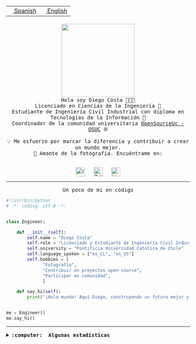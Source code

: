 <table border="0"  align="right">
 <tr><td><a href="README.md"><img src="https://upload.wikimedia.org/wikipedia/commons/thumb/8/89/Bandera_de_Espa%C3%B1a.svg/1200px-Bandera_de_Espa%C3%B1a.svg.png" height="10"> Spanish</a></td>
 <td><a href="README.en.md"><img src="https://upload.wikimedia.org/wikipedia/commons/a/a4/Flag_of_the_United_States.svg" height="10"> English</a></td></tr>
</table><br><br><br>

<p align="center">
  <img src="https://github.com/diegocostares/diegocostares/blob/main/Images/aaa2.gif?raw=true" height="200px" weight="200px">
  <br><samp>
    Hola soy Diego Costa 👨🏻‍💻<br>
    Licenciado en Ciencias de la Ingeniería 🤖<br>
    Estudiante de Ingeniería Civil Industrial con diploma en Tecnologías de la Información 🧠<br>
    Coordinador de la comunidad universitaria <a href="https://github.com/open-source-uc">OpenSourceUc - OSUC</a> 🌐<br>
  <br>
    💡 Me esfuerzo por marcar la diferencia y contribuir a crear un mundo mejor.<br>
    📸 Amante de la fotografía. Encuéntrame en: <br>
  <br></samp>
</p>

<p align="center">
   <a href="https://instagram.com/diegocosta_no" target="blank">
      <img align="center" src="https://cdn.jsdelivr.net/npm/simple-icons@3.0.1/icons/instagram.svg" alt="instagram" height="25px" width="25px" />
      &#8203;
   </a>
   &nbsp; &nbsp; &nbsp;
   <a href="https://t.me/diegocosta_no" target="blank">
      <img align="center" alt="Telegram" width="25px" src="https://icons-for-free.com/iconfiles/png/512/Telegram-1324888767380505522.png" />
      &#8203;
   </a>
   &nbsp; &nbsp; &nbsp;
   <a href="https://www.linkedin.com/in/diegocostar/" target="blank">
      <img align="center" alt="LinkedIn" width="25px" src="https://img.icons8.com/metro/452/linkedin.png" />
      &#8203;
   </a>
</p>

---

<p align="center"><front size="25"><samp>Un poco de mi en código</samp></front></p>

```python
#!/usr/bin/python
# -*- coding: utf-8 -*-


class Engineer:

    def __init__(self):
        self.name = "Diego Costa"
        self.role = "Licenciado y Estudiante de Ingeniería Civil Industrial"
        self.university = "Pontificia Universidad Católica de Chile"
        self.language_spoken = ["es_CL", "en_US"]
        self.hobbies = [
              "Fotografía",
              "Contribuir en proyectos open-source",
              "Participar en comunidad",
              ]

    def say_hi(self):
        print("¡Hola mundo! Aquí Diego, construyendo un futuro mejor y cambiando el mundo.")


me = Engineer()
me.say_hi()
```

---

<details>
  <summary><b><samp>:computer: &nbsp;Algunas estadísticas</samp></b></summary>
  <br/></p>

<!--START_SECTION:waka-->
![Code Time](http://img.shields.io/badge/Code%20Time-1%2C514%20hrs%2042%20mins-blue)

📅 **Soy más productivo los Viernes** 

```text
Lunes                    2523 commits        ██████░░░░░░░░░░░░░░░░░░░   22.81 % 
Martes                   322 commits         █░░░░░░░░░░░░░░░░░░░░░░░░   02.91 % 
Miércoles                1026 commits        ██░░░░░░░░░░░░░░░░░░░░░░░   09.27 % 
Jueves                   561 commits         █░░░░░░░░░░░░░░░░░░░░░░░░   05.07 % 
Viernes                  5119 commits        ████████████░░░░░░░░░░░░░   46.27 % 
Sábado                   1016 commits        ██░░░░░░░░░░░░░░░░░░░░░░░   09.18 % 
Domingo                  496 commits         █░░░░░░░░░░░░░░░░░░░░░░░░   04.48 % 
```


📊 **Esta semana me dediqué a** 

```text
🐱‍💻 Proyectos: 
buk-webapp               3 hrs 55 mins       ███████████████████████░░   93.43 % 
Actividades testing 2024-11 mins             █░░░░░░░░░░░░░░░░░░░░░░░░   04.48 % 
Actividades-testing-2024-5 mins              █░░░░░░░░░░░░░░░░░░░░░░░░   02.09 % 
```


 Last Updated on 21/03/2024 19:42:29 UTC
<!--END_SECTION:waka-->

<p align="center"> <img src="https://github-readme-stats.vercel.app/api?username=diegocostares&show_icons=true&theme=ayu-mirage" alt="abhisheknaiidu" /></p>

</details>
